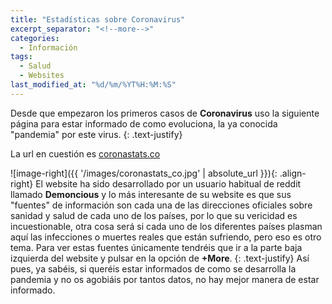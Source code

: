 ```yaml
---
title: "Estadísticas sobre Coronavirus"
excerpt_separator: "<!--more-->"
categories:
  - Información
tags:
  - Salud
  - Websites
last_modified_at: "%d/%m/%YT%H:%M:%S"
---
```


Desde que empezaron los primeros casos de **Coronavirus** uso la siguiente página para estar informado de como evoluciona, la ya conocida "pandemia" por este virus. 
{: .text-justify}

<!--more-->

La url en cuestión es [coronastats.co](https://coronastats.co)

![image-right]({{ '/images/coronastats_co.jpg' | absolute_url }}){: .align-right} El website ha sido desarrollado por un usuario habitual de reddit llamado **Demoncious** y lo más interesante de su website es que sus "fuentes" de información son cada una de las direcciones oficiales sobre sanidad y salud de cada uno de los países, por lo que su vericidad es incuestionable, otra cosa será si cada uno de los diferentes países plasman aquí las infecciones o muertes reales que están sufriendo, pero eso es otro tema. Para ver estas fuentes únicamente tendréis que ir a la parte baja izquierda del website y pulsar en la opción de **+More**.
{: .text-justify}
Así pues, ya sabéis, si queréis estar informados de como se desarrolla la pandemia y no os agobiáis por tantos datos, no hay mejor manera de estar informado.

